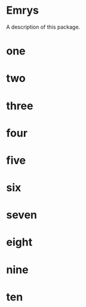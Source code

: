 # Emrys

A description of this package.
# one
# two
# three
# four
# five
# six
# seven
# eight
# nine
# ten
